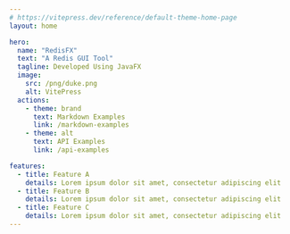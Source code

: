 ```yaml
---
# https://vitepress.dev/reference/default-theme-home-page
layout: home

hero:
  name: "RedisFX"
  text: "A Redis GUI Tool"
  tagline: Developed Using JavaFX
  image:
    src: /png/duke.png
    alt: VitePress
  actions:
    - theme: brand
      text: Markdown Examples
      link: /markdown-examples
    - theme: alt
      text: API Examples
      link: /api-examples

features:
  - title: Feature A
    details: Lorem ipsum dolor sit amet, consectetur adipiscing elit
  - title: Feature B
    details: Lorem ipsum dolor sit amet, consectetur adipiscing elit
  - title: Feature C
    details: Lorem ipsum dolor sit amet, consectetur adipiscing elit
---
```


